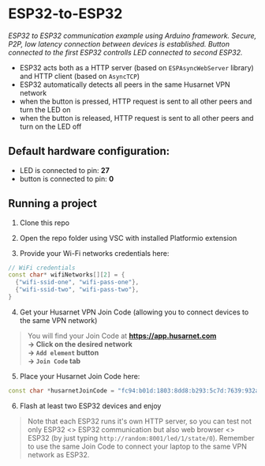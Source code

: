# ESP32-to-ESP32
*ESP32 to ESP32 communication example using Arduino framework. Secure, P2P, low latency connection between devices is established. Button connected to the first ESP32 controlls LED connected to second ESP32.*

- ESP32 acts both as a HTTP server (based on `ESPAsyncWebServer` library) and HTTP client (based on `AsyncTCP`)
- ESP32 automatically detects all peers in the same Husarnet VPN network
- when the button is pressed, HTTP request is sent to all other peers and turn the LED on
- when the button is released, HTTP request is sent to all other peers and turn on the LED off

## Default hardware configuration:

- LED is connected to pin: **27**
- button is connected to pin: **0**

## Running a project

1. Clone this repo

2. Open the repo folder using VSC with installed Platformio extension

3. Provide your Wi-Fi networks credentials here:

```cpp
// WiFi credentials
const char* wifiNetworks[][2] = {
  {"wifi-ssid-one", "wifi-pass-one"},
  {"wifi-ssid-two", "wifi-pass-two"},
} 
```

4. Get your Husarnet VPN Join Code (allowing you to connect devices to the same VPN network)

> You will find your Join Code at **https://app.husarnet.com  
> -> Click on the desired network  
> -> `Add element` button  
> -> `Join Code` tab** 

5. Place your Husarnet Join Code here:

```cpp
const char *husarnetJoinCode = "fc94:b01d:1803:8dd8:b293:5c7d:7639:932a/xxxxxxxxxxxxxxxxxxxxxx";
```

6. Flash at least two ESP32 devices and enjoy

> Note that each ESP32 runs it's own HTTP server, so you can test not only ESP32 <> ESP32 communication but also web browser <> ESP32 (by just typing `http://random:8001/led/1/state/0`). Remember to use the same Join Code to connect your laptop to the same VPN network as ESP32.